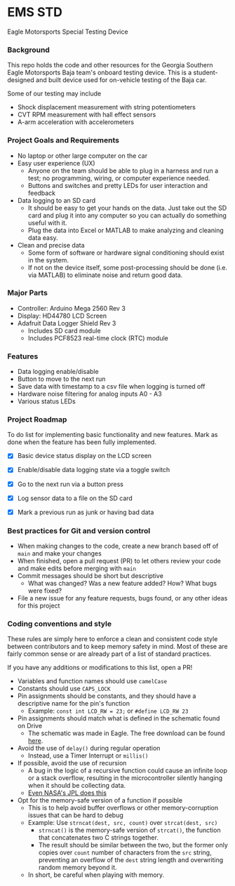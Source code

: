 # EMS STD
Eagle Motorsports Special Testing Device

### Background
This repo holds the code and other resources for the Georgia Southern Eagle Motorsports Baja team's onboard testing device. This is a student-designed and built device used for on-vehicle testing of the Baja car.

Some of our testing may include
- Shock displacement measurement with string potentiometers
- CVT RPM measurement with hall effect sensors
- A-arm acceleration with accelerometers

### Project Goals and Requirements
 - No laptop or other large computer on the car
 - Easy user experience (UX)
 	- Anyone on the team should be able to plug in a harness and run a test; no programming, wiring, or computer experience needed.
 	- Buttons and switches and pretty LEDs for user interaction and feedback
 - Data logging to an SD card
 	- It should be easy to get your hands on the data. Just take out the SD card and plug it into any computer so you can actually do something useful with it.
 	- Plug the data into Excel or MATLAB to make analyzing and cleaning data easy.
 - Clean and precise data
 	- Some form of software or hardware signal conditioning should exist in the system.
	- If not on the device itself, some post-processing should be done (i.e. via MATLAB) to eliminate noise and return good data.

### Major Parts
- Controller: Arduino Mega 2560 Rev 3
- Display: HD44780 LCD Screen
- Adafruit Data Logger Shield Rev 3
  - Includes SD card module
  - Includes PCF8523 real-time clock (RTC) module

### Features
- Data logging enable/disable
- Button to move to the next run
- Save data with timestamp to a csv file when logging is turned off
- Hardware noise filtering for analog inputs A0 - A3
- Various status LEDs

### Project Roadmap
To do list for implementing basic functionality and new features. Mark as done when the feature has been fully implemented.
 - [X] Basic device status display on the LCD screen
 - [X] Enable/disable data logging state via a toggle switch
 - [X] Go to the next run via a button press
 - [X] Log sensor data to a file on the SD card
 - [X] Mark a previous run as junk or having bad data


### Best practices for Git and version control
 - When making changes to the code, create a new branch based off of `main` and make your changes
 - When finished, open a pull request (PR) to let others review your code and make edits before merging with `main`
 - Commit messages should be short but descriptive
 	- What was changed? Was a new feature added? How? What bugs were fixed?
 - File a new issue for any feature requests, bugs found, or any other ideas for this project
 
### Coding conventions and style
These rules are simply here to enforce a clean and consistent code style between contributors and to keep memory safety in mind. Most of these are fairly common sense or are already part of a list of standard practices.

If you have any additions or modifications to this list, open a PR!

- Variables and function names should use `camelCase`
- Constants should use `CAPS_LOCK`
- Pin assignments should be constants, and they should have a descriptive name for the pin's function
	- Example: `const int LCD_RW = 23;` or `#define LCD_RW 23`
- Pin assignments should match what is defined in the schematic found on Drive
	- The schematic was made in Eagle. The free download can be found [here](https://www.autodesk.com/products/eagle/free-download).
- Avoid the use of `delay()` during regular operation
	- Instead, use a Timer Interrupt or `millis()`
- If possible, avoid the use of recursion
	- A bug in the logic of a recursive function could cause an infinite loop or a stack overflow, resulting in the microcontroller silently hanging when it should be collecting data.
	- [Even NASA's JPL does this](http://spinroot.com/gerard/pdf/P10.pdf)
- Opt for the memory-safe version of a function if possible
	- This is to help avoid buffer overflows or other memory-corruption issues that can be hard to debug
	- Example: Use `strncat(dest, src, count)` over `strcat(dest, src)`
		- `strncat()` is the memory-safe version of `strcat()`, the function that concatenates two C strings together. 
		- The result should be similar between the two, but the former only copies over `count` number of characters from the `src` string, preventing an overflow of the `dest` string length and overwriting random memory beyond it.
	- In short, be careful when playing with memory.








